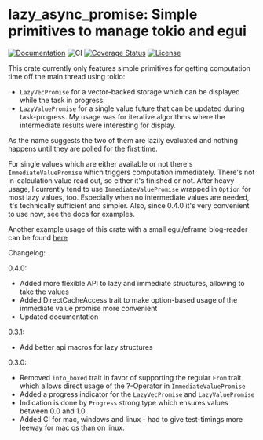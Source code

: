 # lazy_async_promise: Simple primitives to manage tokio and egui
[![Documentation](https://docs.rs/lazy_async_promise/badge.svg)](https://docs.rs/lazy_async_promise)
![CI](https://github.com/ChrisRega/lazy_async_promise/actions/workflows/rust.yml/badge.svg?branch=main "CI")
[![Coverage Status](https://coveralls.io/repos/github/ChrisRega/lazy_async_promise/badge.svg?branch=main)](https://coveralls.io/github/ChrisRega/lazy_async_promise?branch=main)
[![License](https://img.shields.io/badge/license-MIT-blue?style=flat)](LICENSE)


This crate currently only features simple primitives for getting computation time off the main thread using tokio:
- `LazyVecPromise` for a vector-backed storage which can be displayed while the task in progress.
- `LazyValuePromise` for a single value future that can be updated during task-progress. My usage was for iterative algorithms where the intermediate results were interesting for display.

As the name suggests the two of them are lazily evaluated and nothing happens until they are polled for the first time.

For single values which are either available or not there's `ImmediateValuePromise` which triggers computation immediately.
There's not in-calculation value read out, so either it's finished or not.
After heavy usage, I currently tend to use `ImmediateValuePromise` wrapped in `Option` for most lazy values, too.
Especially when no intermediate values are needed, it's technically sufficient and simpler. 
Also, since 0.4.0 it's very convenient to use now, see the docs for examples.

Another example usage of this crate with a small egui/eframe blog-reader can be found [here](https://github.com/ChrisRega/example-blog-client/)

Changelog:

0.4.0:
- Added more flexible API to lazy and immediate structures, allowing to take the values
- Added DirectCacheAccess trait to make option-based usage of the immediate value promise more convenient
- Updated documentation

0.3.1:
- Add better api macros for lazy structures

0.3.0:
- Removed `into_boxed` trait in favor of supporting the regular `From` trait which allows direct usage of the ?-Operator in `ImmediateValuePromise`
- Added a progress indicator for the `LazyVecPromise` and `LazyValuePromise`
- Indication is done by `Progress` strong type which ensures values between 0.0 and 1.0
- Added CI for mac, windows and linux - had to give test-timings more leeway for mac os than on linux.
